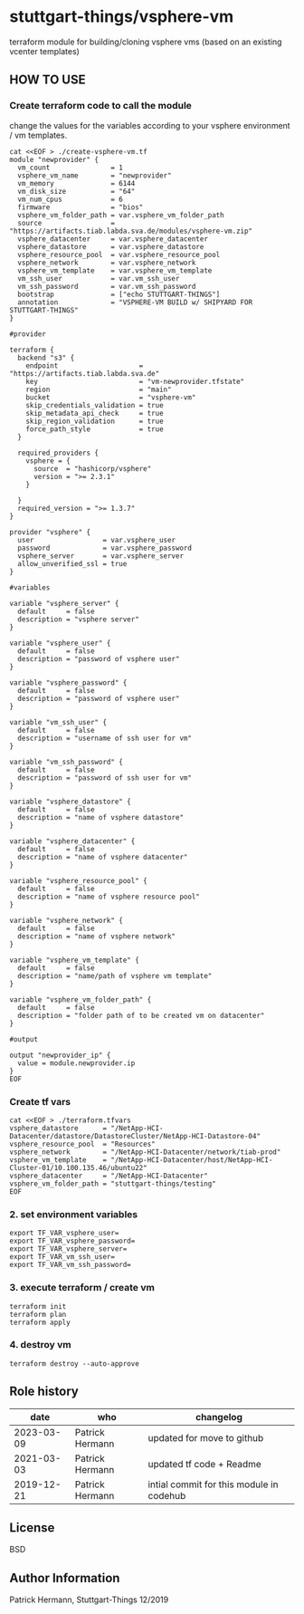 # stuttgart-things/vsphere-vm
terraform module for building/cloning vsphere vms (based on an existing vcenter templates)

## HOW TO USE

### Create terraform code to call the module

change the values for the variables according to your vsphere environment / vm templates.

```
cat <<EOF > ./create-vsphere-vm.tf
module "newprovider" {
  vm_count               = 1
  vsphere_vm_name        = "newprovider"
  vm_memory              = 6144
  vm_disk_size           = "64"
  vm_num_cpus            = 6
  firmware               = "bios"
  vsphere_vm_folder_path = var.vsphere_vm_folder_path
  source                 = "https://artifacts.tiab.labda.sva.de/modules/vsphere-vm.zip"
  vsphere_datacenter     = var.vsphere_datacenter
  vsphere_datastore      = var.vsphere_datastore
  vsphere_resource_pool  = var.vsphere_resource_pool
  vsphere_network        = var.vsphere_network
  vsphere_vm_template    = var.vsphere_vm_template
  vm_ssh_user            = var.vm_ssh_user
  vm_ssh_password        = var.vm_ssh_password
  bootstrap              = ["echo STUTTGART-THINGS"]
  annotation             = "VSPHERE-VM BUILD w/ SHIPYARD FOR STUTTGART-THINGS"
}

#provider

terraform {
  backend "s3" {
    endpoint                    = "https://artifacts.tiab.labda.sva.de"
    key                         = "vm-newprovider.tfstate"
    region                      = "main"
    bucket                      = "vsphere-vm"
    skip_credentials_validation = true
    skip_metadata_api_check     = true
    skip_region_validation      = true
    force_path_style            = true
  }

  required_providers {
    vsphere = {
      source  = "hashicorp/vsphere"
      version = ">= 2.3.1"
    }

  }
  required_version = ">= 1.3.7"
}

provider "vsphere" {
  user                 = var.vsphere_user
  password             = var.vsphere_password
  vsphere_server       = var.vsphere_server
  allow_unverified_ssl = true
}

#variables

variable "vsphere_server" {
  default     = false
  description = "vsphere server"
}

variable "vsphere_user" {
  default     = false
  description = "password of vsphere user"
}

variable "vsphere_password" {
  default     = false
  description = "password of vsphere user"
}

variable "vm_ssh_user" {
  default     = false
  description = "username of ssh user for vm"
}

variable "vm_ssh_password" {
  default     = false
  description = "password of ssh user for vm"
}

variable "vsphere_datastore" {
  default     = false
  description = "name of vsphere datastore"
}

variable "vsphere_datacenter" {
  default     = false
  description = "name of vsphere datacenter"
}

variable "vsphere_resource_pool" {
  default     = false
  description = "name of vsphere resource pool"
}

variable "vsphere_network" {
  default     = false
  description = "name of vsphere network"
}

variable "vsphere_vm_template" {
  default     = false
  description = "name/path of vsphere vm template"
}

variable "vsphere_vm_folder_path" {
  default     = false
  description = "folder path of to be created vm on datacenter"
}

#output

output "newprovider_ip" {
  value = module.newprovider.ip
}
EOF
```

### Create tf vars

```
cat <<EOF > ./terraform.tfvars
vsphere_datastore      = "/NetApp-HCI-Datacenter/datastore/DatastoreCluster/NetApp-HCI-Datastore-04"
vsphere_resource_pool  = "Resources"
vsphere_network        = "/NetApp-HCI-Datacenter/network/tiab-prod"
vsphere_vm_template    = "/NetApp-HCI-Datacenter/host/NetApp-HCI-Cluster-01/10.100.135.46/ubuntu22"
vsphere_datacenter     = "/NetApp-HCI-Datacenter"
vsphere_vm_folder_path = "stuttgart-things/testing"
EOF
```

### 2. set environment variables
```
export TF_VAR_vsphere_user=
export TF_VAR_vsphere_password=
export TF_VAR_vsphere_server=
export TF_VAR_vm_ssh_user=
export TF_VAR_vm_ssh_password=
```

### 3. execute terraform / create vm
```
terraform init
terraform plan
terraform apply
```

### 4. destroy vm
```
terraform destroy --auto-approve
```

Role history
----------------
| date  | who | changelog |
|---|---|---|
|2023-03-09 | Patrick Hermann | updated for move to github
|2021-03-03 | Patrick Hermann | updated tf code + Readme
|2019-12-21 | Patrick Hermann | intial commit for this module in codehub

License
-------

BSD

Author Information
------------------

Patrick Hermann, Stuttgart-Things 12/2019
